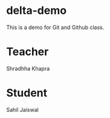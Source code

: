# delta-demo
This is a demo for Git and Github class.

# Teacher 
Shradhha Khapra

# Student 
Sahil Jaiswal